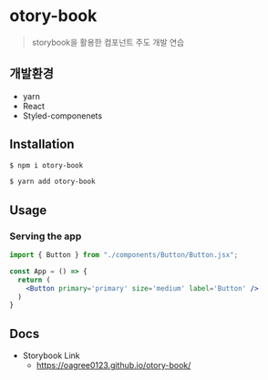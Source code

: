 # otory-book
> storybook을 활용한 컴포넌트 주도 개발 연습

## 개발환경
- yarn
- React
- Styled-componenets

## Installation

```sh
$ npm i otory-book
```
```sh
$ yarn add otory-book
```

## Usage

### Serving the app

```jsx
import { Button } from "./components/Button/Button.jsx";

const App = () => {
  return (
    <Button primary='primary' size='medium' label='Button' />
  )
}
```

## Docs

- Storybook Link
  - https://oagree0123.github.io/otory-book/
